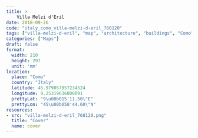 ```yaml
---
title: > 
    Villa Melzi d'Eril
date: 2018-09-26
code: "italy_como_villa-melzi-d-eril_768120"
tags: ["villa-melzi-d-eril", "map", "architecture", "buildings", "Como", "Italy"]
categories: ["Maps"]
draft: false
format:
  width: 210
  height: 297
  unit: 'mm'
location:
  place: "Como"
  country: "Italy"
  latitude: 45.979057957234524
  longitude: 9.25319636800091
  prettyLat: "9\u00b015'11.50\"E"
  prettyLon: "45\u00b058'44.60\"N"
resources:
- src: "villa-melzi-d-eril_768120.png"
  title: "Cover"
  name: cover
---
```

